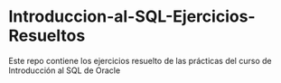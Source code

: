 # Introduccion-al-SQL-Ejercicios-Resueltos
Este repo contiene los ejercicios resuelto de las prácticas del curso de Introducción al SQL de Oracle
